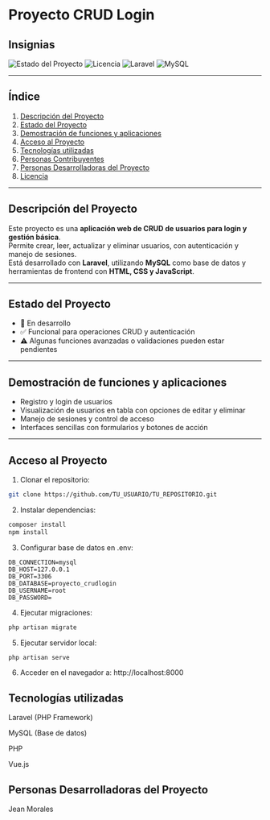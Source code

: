 # Proyecto CRUD Login

## Insignias
![Estado del Proyecto](https://img.shields.io/badge/Estado-En%20desarrollo-yellow)
![Licencia](https://img.shields.io/badge/Licencia-MIT-green)
![Laravel](https://img.shields.io/badge/Tecnología-Laravel-red)
![MySQL](https://img.shields.io/badge/Base%20de%20Datos-MySQL-blue)

---

## Índice
1. [Descripción del Proyecto](#descripción-del-proyecto)
2. [Estado del Proyecto](#estado-del-proyecto)
3. [Demostración de funciones y aplicaciones](#demostración-de-funciones-y-aplicaciones)
4. [Acceso al Proyecto](#acceso-al-proyecto)
5. [Tecnologías utilizadas](#tecnologías-utilizadas)
6. [Personas Contribuyentes](#personas-contribuyentes)
7. [Personas Desarrolladoras del Proyecto](#personas-desarrolladoras-del-proyecto)
8. [Licencia](#licencia)

---

## Descripción del Proyecto
Este proyecto es una **aplicación web de CRUD de usuarios para login y gestión básica**.  
Permite crear, leer, actualizar y eliminar usuarios, con autenticación y manejo de sesiones.  
Está desarrollado con **Laravel**, utilizando **MySQL** como base de datos y herramientas de frontend con **HTML, CSS y JavaScript**.  

---

## Estado del Proyecto
- 🚀 En desarrollo  
- ✅ Funcional para operaciones CRUD y autenticación  
- ⚠️ Algunas funciones avanzadas o validaciones pueden estar pendientes  

---

## Demostración de funciones y aplicaciones
- Registro y login de usuarios  
- Visualización de usuarios en tabla con opciones de editar y eliminar  
- Manejo de sesiones y control de acceso  
- Interfaces sencillas con formularios y botones de acción  

---

## Acceso al Proyecto
1. Clonar el repositorio:
```bash
git clone https://github.com/TU_USUARIO/TU_REPOSITORIO.git
```
2. Instalar dependencias:
```bash
composer install
npm install
```
3. Configurar base de datos en .env:
```env
DB_CONNECTION=mysql
DB_HOST=127.0.0.1
DB_PORT=3306
DB_DATABASE=proyecto_crudlogin
DB_USERNAME=root
DB_PASSWORD=
```
4. Ejecutar migraciones:
```bash
php artisan migrate
```
5. Ejecutar servidor local:
```bash
php artisan serve
```
6. Acceder en el navegador a: http://localhost:8000

## Tecnologías utilizadas

Laravel (PHP Framework)

MySQL (Base de datos)

PHP

Vue.js
## Personas Desarrolladoras del Proyecto

Jean Morales

